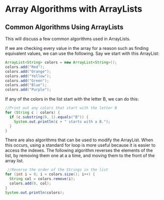 # Array Algorithms with ArrayLists

## Common Algorithms Using ArrayLists

 This will discuss a few common algorithms used in ArrayLists.
 
 If we are checking every value in the array for a reason such as finding equivalent values, we can use the following. Say we start with this ArrayList:
 ``` java
ArrayList<String> colors = new ArrayList<String>();
colors.add("Red");
colors.add("Orange");
colors.add("Yellow");
colors.add("Green");
colors.add("Blue");
colors.add("Purple");
 ```

 If any of the colors in the list start with the letter B, we can do this:
``` java
//Print out any colors that start with the letter B
for (String c : colors) {
  if (c.substring(0, 1).equals("B")) {
    System.out.println(c + " starts with a B.");
  }
}
```

There are also algorithms that can be used to modify the ArrayList. When this occurs, using a standard for loop is more useful because it is easier to access the indexes. The following algorithm reverses the elements of the list, by removing them one at a a time, and moving them to the front of the array list.

``` java
 //Reverse the order of the Strings in the list
for (int i = 0; i < colors.size(); i++) {
  String col = colors.remove(i);
  colors.add(0, col);
}
System.out.println(colors);
```
 